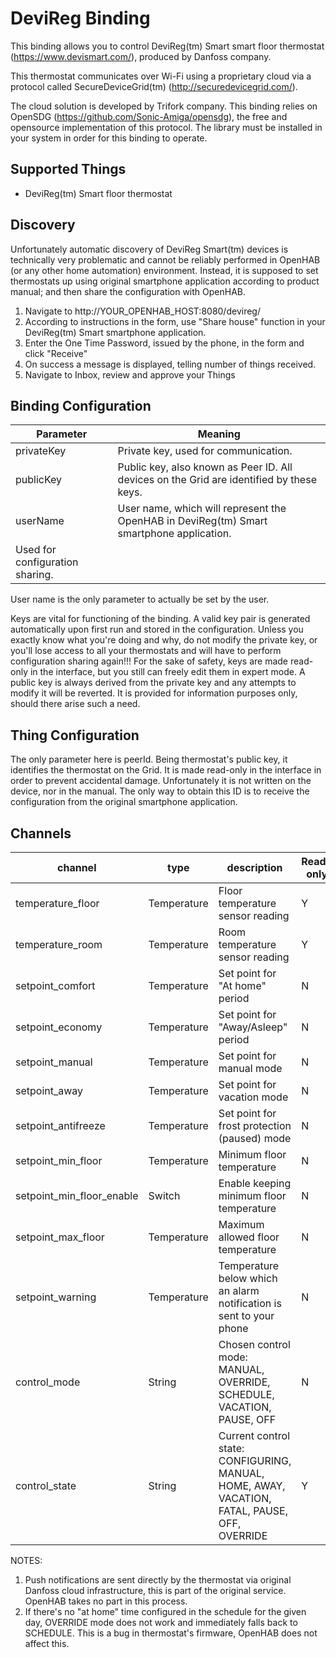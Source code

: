 # DeviReg Binding

This binding allows you to control DeviReg(tm) Smart smart floor thermostat (https://www.devismart.com/), produced by Danfoss company.

This thermostat communicates over Wi-Fi using a proprietary cloud via a protocol called SecureDeviceGrid(tm)
(http://securedevicegrid.com/).

The cloud solution is developed by Trifork company. This binding relies on OpenSDG (https://github.com/Sonic-Amiga/opensdg), the
free and opensource implementation of this protocol. The library must be installed in your system in order for this binding to
operate.

## Supported Things

- DeviReg(tm) Smart floor thermostat

## Discovery

Unfortunately automatic discovery of DeviReg Smart(tm) devices is technically very problematic and cannot be reliably performed in
OpenHAB (or any other home automation) environment. Instead, it is supposed to set thermostats up using original smartphone
application according to product manual; and then share the configuration with OpenHAB.   

1. Navigate to http://YOUR_OPENHAB_HOST:8080/devireg/
2. According to instructions in the form, use "Share house" function in your DeviReg(tm) Smart smartphone application.
3. Enter the One Time Password, issued by the phone, in the form and click "Receive"
4. On success a message is displayed, telling number of things received.
5. Navigate to Inbox, review and approve your Things

## Binding Configuration

| Parameter  | Meaning                                                                                  |
|------------|------------------------------------------------------------------------------------------|
| privateKey | Private key, used for communication.                                                     |
| publicKey  | Public key, also known as Peer ID. All devices on the Grid are identified by these keys. |
| userName   | User name, which will represent the OpenHAB in DeviReg(tm) Smart smartphone application.
               Used for configuration sharing.                                                          |

User name is the only parameter to actually be set by the user.

Keys are vital for functioning of the binding. A valid key pair is generated automatically upon first run and stored in the
configuration. Unless you exactly know what you're doing and why, do not modify the private key, or you'll lose access to all
your thermostats and will have to perform configuration sharing again!!! For the sake of safety, keys are made read-only in the
interface, but you still can freely edit them in expert mode. A public key is always derived from the private key and any attempts
to modify it will be reverted. It is provided for information purposes only, should there arise such a need.

## Thing Configuration

The only parameter here is peerId. Being thermostat's public key, it identifies the thermostat on the Grid. It is made read-only in
the interface in order to prevent accidental damage. Unfortunately it is not written on the device, nor in the manual. The only way
to obtain this ID is to receive the configuration from the original smartphone application.

## Channels

| channel                   | type        | description                                    | Read-only |
|---------------------------|-------------|------------------------------------------------|-----------|
| temperature_floor         | Temperature | Floor temperature sensor reading                      | Y |
| temperature_room          | Temperature | Room temperature sensor reading                       | Y |
| setpoint_comfort          | Temperature | Set point for "At home" period                        | N |
| setpoint_economy          | Temperature | Set point for "Away/Asleep" period                    | N |
| setpoint_manual           | Temperature | Set point for manual mode                             | N |
| setpoint_away             | Temperature | Set point for vacation mode                           | N |
| setpoint_antifreeze       | Temperature | Set point for frost protection (paused) mode          | N |
| setpoint_min_floor        | Temperature | Minimum floor temperature                             | N |
| setpoint_min_floor_enable | Switch      | Enable keeping minimum floor temperature              | N |
| setpoint_max_floor        | Temperature | Maximum allowed floor temperature                     | N |
| setpoint_warning          | Temperature | Temperature below which an alarm notification is sent to your phone  | N |
| control_mode              | String      | Chosen control mode: MANUAL, OVERRIDE, SCHEDULE, VACATION, PAUSE, OFF| N |
| control_state             | String      | Current control state: CONFIGURING, MANUAL, HOME, AWAY, VACATION, FATAL, PAUSE, OFF, OVERRIDE | Y |

NOTES:

1. Push notifications are sent directly by the thermostat via original Danfoss cloud infrastructure,
this is part of the original service. OpenHAB takes no part in this process.
2. If there's no "at home" time configured in the schedule for the given day, OVERRIDE mode does not work and immediately falls
back to SCHEDULE. This is a bug in thermostat's firmware, OpenHAB does not affect this.
